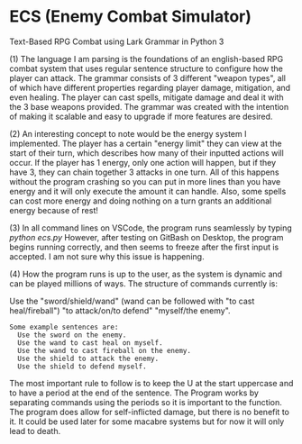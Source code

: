 # ECS (Enemy Combat Simulator)
Text-Based RPG Combat using Lark Grammar in Python 3

(1)
  The language I am parsing is the foundations of an english-based RPG combat system that uses regular sentence structure to configure how the player can attack. The grammar consists of 3 different "weapon types", all of which have different properties regarding player damage, mitigation, and even healing. The player can cast spells, mitigate damage and deal it with the 3 base weapons provided. The grammar was created with the intention of making it scalable and easy to upgrade if more features are desired.

(2) 
  An interesting concept to note would be the energy system I implemented. The player has a certain "energy limit" they can view at the start of their turn, which describes how many of their inputted actions will occur. If the player has 1 energy, only one action will happen, but if they have 3, they can chain together 3 attacks in one turn. All of this happens without the program crashing so you can put in more lines than you have energy and it will only execute the amount it can handle. Also, some spells can cost more energy and doing nothing on a turn grants an additional energy because of rest! 

(3)
  In all command lines on VSCode, the program runs seamlessly by typing _python ecs.py_
However, after testing on GitBash on Desktop, the program begins running correctly, and then seems to freeze after the first input is accepted.
I am not sure why this issue is happening.

(4)
How the program runs is up to the user, as the system is dynamic and can be played millions of ways. The structure of commands currently is:
  
Use the "sword/shield/wand" (wand can be followed with "to cast heal/fireball") "to attack/on/to defend" "myself/the enemy".
    
    Some example sentences are:
      Use the sword on the enemy.
      Use the wand to cast heal on myself.
      Use the wand to cast fireball on the enemy.
      Use the shield to attack the enemy.
      Use the shield to defend myself.
      
The most important rule to follow is to keep the U at the start uppercase and to have a period at the end of the sentence. The Program works by separating commands    using the periods so it is important to the function. The program does allow for self-inflicted damage, but there is no benefit to it. It could be used later for      some macabre systems but for now it will only lead to death.

